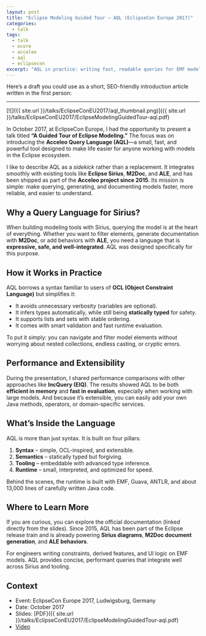 ```yaml
---
layout: post
title: "Eclipse Modeling Guided Tour — AQL (EclipseCon Europe 2017)"
categories:
  - talk
tags:
  - talk
  - ecore
  - acceleo
  - aql
  - eclipsecon
excerpt: "AQL in practice: writing fast, readable queries for EMF models—tips from EclipseCon Europe 2017."
---
```


Here’s a draft you could use as a short, SEO-friendly introduction article written in the first person:

---

[![]({{ site.url }}/talks/EclipseConEU2017/aql_thumbnail.png)]({{ site.url }}/talks/EclipseConEU2017/EclipseModelingGuidedTour-aql.pdf)

In October 2017, at EclipseCon Europe, I had the opportunity to present a talk titled **“A Guided Tour of Eclipse Modeling.”** The focus was on introducing the **Acceleo Query Language (AQL)**—a small, fast, and powerful tool designed to make life easier for anyone working with models in the Eclipse ecosystem.

I like to describe AQL as a *sidekick* rather than a replacement. It integrates smoothly with existing tools like **Eclipse Sirius**, **M2Doc**, and **ALE**, and has been shipped as part of the **Acceleo project since 2015**. Its mission is simple: make querying, generating, and documenting models faster, more reliable, and easier to understand.

## Why a Query Language for Sirius?

When building modeling tools with Sirius, querying the model is at the heart of everything. Whether you want to filter elements, generate documentation with **M2Doc**, or add behaviors with **ALE**, you need a language that is **expressive, safe, and well-integrated**. AQL was designed specifically for this purpose.

## How it Works in Practice

AQL borrows a syntax familiar to users of **OCL (Object Constraint Language)** but simplifies it:

* It avoids unnecessary verbosity (variables are optional).
* It infers types automatically, while still being **statically typed** for safety.
* It supports lists and sets with stable ordering.
* It comes with smart validation and fast runtime evaluation.

To put it simply: you can navigate and filter model elements without worrying about nested collections, endless casting, or cryptic errors.

## Performance and Extensibility

During the presentation, I shared performance comparisons with other approaches like **IncQuery (EIQ)**. The results showed AQL to be both **efficient in memory** and **fast in evaluation**, especially when working with large models. And because it’s extensible, you can easily add your own Java methods, operators, or domain-specific services.

## What’s Inside the Language

AQL is more than just syntax. It is built on four pillars:

1. **Syntax** – simple, OCL-inspired, and extensible.
2. **Semantics** – statically typed but forgiving.
3. **Tooling** – embeddable with advanced type inference.
4. **Runtime** – small, interpreted, and optimized for speed.

Behind the scenes, the runtime is built with EMF, Guava, ANTLR, and about 13,000 lines of carefully written Java code.

## Where to Learn More

If you are curious, you can explore the official documentation (linked directly from the slides). Since 2015, AQL has been part of the Eclipse release train and is already powering **Sirius diagrams**, **M2Doc document generation**, and **ALE behaviors**.


For engineers writing constraints, derived features, and UI logic on EMF models. AQL provides concise, performant queries that integrate well across Sirius and tooling.

## Context
- Event: EclipseCon Europe 2017, Ludwigsburg, Germany
- Date: October 2017
- Slides: [PDF]({{ site.url }}/talks/EclipseConEU2017/EclipseModelingGuidedTour-aql.pdf)
- [Video](https://www.youtube.com/watch?v=a271YFtNX6M)
